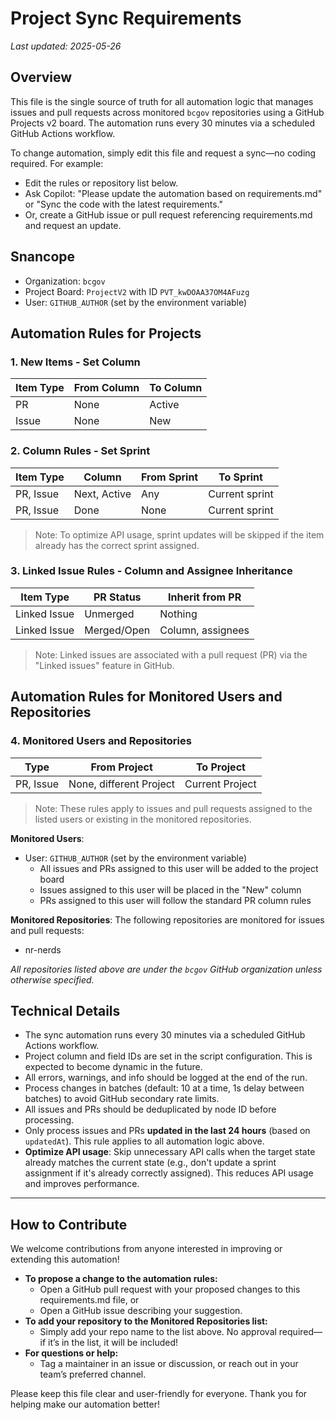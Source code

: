 # Project Sync Requirements

_Last updated: 2025-05-26_

## Overview
This file is the single source of truth for all automation logic that manages issues and pull requests across monitored `bcgov` repositories using a GitHub Projects v2 board. The automation runs every 30 minutes via a scheduled GitHub Actions workflow.

To change automation, simply edit this file and request a sync—no coding required. For example:
- Edit the rules or repository list below.
- Ask Copilot: "Please update the automation based on requirements.md" or "Sync the code with the latest requirements."
- Or, create a GitHub issue or pull request referencing requirements.md and request an update.

## Snancope
- Organization: `bcgov`
- Project Board: `ProjectV2` with ID `PVT_kwDOAA37OM4AFuzg`
- User: `GITHUB_AUTHOR` (set by the environment variable)

## Automation Rules for Projects

### 1. New Items - Set Column

| Item Type | From Column | To Column |
|-----------|-------------|-----------|
| PR        | None        | Active    |
| Issue     | None        | New       |

### 2. Column Rules - Set Sprint

| Item Type | Column       | From Sprint | To Sprint      |
|-----------|--------------|-------------|----------------|
| PR, Issue | Next, Active | Any         | Current sprint |
| PR, Issue | Done         | None        | Current sprint |

> Note: To optimize API usage, sprint updates will be skipped if the item already has the correct sprint assigned.

### 3. Linked Issue Rules - Column and Assignee Inheritance

| Item Type    | PR Status     | Inherit from PR   |
|--------------|---------------|-------------------|
| Linked Issue | Unmerged      | Nothing           |
| Linked Issue | Merged/Open   | Column, assignees |

> Note: Linked issues are associated with a pull request (PR) via the "Linked issues" feature in GitHub.

## Automation Rules for Monitored Users and Repositories

### 4. Monitored Users and Repositories

| Type       | From Project            | To Project      |
|------------|-------------------------|-----------------|
| PR, Issue  | None, different Project | Current Project |

> Note: These rules apply to issues and pull requests assigned to the listed users or existing in the monitored repositories.

**Monitored Users**:
- User: `GITHUB_AUTHOR` (set by the environment variable)
  - All issues and PRs assigned to this user will be added to the project board
  - Issues assigned to this user will be placed in the "New" column
  - PRs assigned to this user will follow the standard PR column rules

**Monitored Repositories**: The following repositories are monitored for issues and pull requests:
- nr-nerds
<!-- - quickstart-openshift
- quickstart-openshift-backends
- quickstart-openshift-helpers -->

_All repositories listed above are under the `bcgov` GitHub organization unless otherwise specified._

## Technical Details
- The sync automation runs every 30 minutes via a scheduled GitHub Actions workflow.
- Project column and field IDs are set in the script configuration. This is expected to become dynamic in the future.
- All errors, warnings, and info should be logged at the end of the run.
- Process changes in batches (default: 10 at a time, 1s delay between batches) to avoid GitHub secondary rate limits.
- All issues and PRs should be deduplicated by node ID before processing.
- Only process issues and PRs **updated in the last 24 hours** (based on `updatedAt`). This rule applies to all automation logic above.
- **Optimize API usage**: Skip unnecessary API calls when the target state already matches the current state (e.g., don't update a sprint assignment if it's already correctly assigned). This reduces API usage and improves performance.

---

## How to Contribute

We welcome contributions from anyone interested in improving or extending this automation!

- **To propose a change to the automation rules:**
  - Open a GitHub pull request with your proposed changes to this requirements.md file, or
  - Open a GitHub issue describing your suggestion.
- **To add your repository to the Monitored Repositories list:**
  - Simply add your repo name to the list above. No approval required—if it’s in the list, it will be included!
- **For questions or help:**
  - Tag a maintainer in an issue or discussion, or reach out in your team’s preferred channel.

Please keep this file clear and user-friendly for everyone. Thank you for helping make our automation better!
